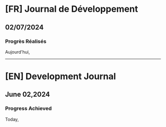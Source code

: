 # [FR] Journal de Développement

## 02/07/2024

### Progrès Réalisés

Aujourd'hui,

---

# [EN] Development Journal

## June 02,2024

### Progress Achieved

Today,
